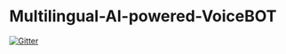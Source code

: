 # Multilingual-AI-powered-VoiceBOT

[![Gitter](https://badges.gitter.im/Multilingual-AI-powered-VoiceBOT/community.svg)](https://gitter.im/Multilingual-AI-powered-VoiceBOT/community?utm_source=badge&utm_medium=badge&utm_campaign=pr-badge&utm_content=badge)